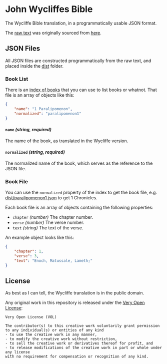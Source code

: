 # John Wycliffes Bible

The Wycliffe Bible translation, in a programmatically usable JSON format.

The [raw text](./raw-text) was originally sourced from
[here](http://wesley.nnu.edu/fileadmin/imported_site/biblical_studies/wycliffe/).

## JSON Files

All JSON files are constructed programmatically from the raw text, and placed
inside the [dist](./dist) folder.

### Book List

There is an [index of books](./dist/index.json) that you can use
to list books or whatnot. That file is an array of objects like this:

```json
{
	"name": "1 Paralipomenon",
	"normalized": "paralipomenon1"
}
```

#### `name` *(string, required)*

The name of the book, as translated in the Wycliffe version.

#### `normalized` *(string, required)*

The normalized name of the book, which serves as the reference to
the JSON file.

### Book File

You can use the `normalized` property of the index to get the book file,
e.g. [dist/paralipomenon1.json](./dist/paralipomenon1.json) to
get 1 Chronicles.

Each book file is an array of objects containing the following properties:

* `chapter` *(number)* The chapter number.
* `verse` *(number)* The verse number.
* `text` *(string)* The text of the verse.

An example object looks like this:

```json
{
	"chapter": 1,
	"verse": 3,
	"text": "Enoch, Matussale, Lameth;"
}
```

## License

As best as I can tell, the Wycliffe translation is in the public domain.

Any original work in this repository is released
under the [Very Open License](http://veryopenlicense.com):

	Very Open License (VOL)

	The contributor(s) to this creative work voluntarily grant permission
	to any individual(s) or entities of any kind
	- to use the creative work in any manner,
	- to modify the creative work without restriction,
	- to sell the creative work or derivatives thereof for profit, and
	- to release modifications of the creative work in part or whole under any license
	with no requirement for compensation or recognition of any kind.

